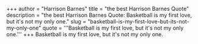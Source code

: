 +++
author = "Harrison Barnes"
title = "the best Harrison Barnes Quote"
description = "the best Harrison Barnes Quote: Basketball is my first love, but it's not my only one."
slug = "basketball-is-my-first-love-but-its-not-my-only-one"
quote = '''Basketball is my first love, but it's not my only one.'''
+++
Basketball is my first love, but it's not my only one.
